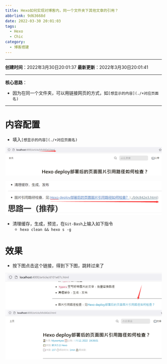```yaml
---
title: Hexo如何实现对博客内，同一个文件夹下其他文章的引用？
abbrlink: 9d63668d
date: 2022-03-30 20:01:03
tags:
  - Hexo
  - Chic
category:
  - 博客搭建
---
```


---


**创建时间**：2022年3月30日20:01:37
**最新更新**：2022年3月30日20:01:41


---


**核心思路**：
* 因为在同一个文件夹，可以用链接网页的方式，如`[想显示的内容](./+对应页面名)`

---

# 内容配置
* 填入`[想显示的内容](./+对应页面名)`

![image-20220330200203693](Hexo如何实现对博客内，同一个文件夹下其他文章的引用？/image-20220330200203693.png)


![image-20220330200208238](Hexo如何实现对博客内，同一个文件夹下其他文章的引用？/image-20220330200208238.png)

* 清理缓存，生成，预览，在`Git-Bash`上输入如下指令
	* `hexo clean && hexo s -g`


# 效果
* 按下图点击这个链接，得到下下图，跳转过来了

![image-20220330200214914](Hexo如何实现对博客内，同一个文件夹下其他文章的引用？/image-20220330200214914.png)
![image-20220330200227234](Hexo如何实现对博客内，同一个文件夹下其他文章的引用？/image-20220330200227234.png)
